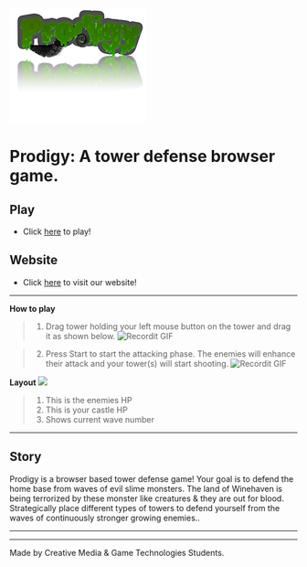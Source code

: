 <a href="https://kkarta30.github.io/Prodigy-Website/"><img src="https://raw.githubusercontent.com/kkarta30/Prodigy-Website/master/img/logo.png" title="Prodigy" alt="Prodigy"></a>

# Prodigy: A tower defense browser game.

## Play

- Click <a href="https://basekkelenkamp.github.io/prodigy/">here</a> to play!

## Website

- Click <a href="https://kkarta30.github.io/Prodigy-Website/">here</a> to visit our website!


---

**How to play**

> 1. Drag tower holding your left mouse button on the tower and drag it as shown below.
![Recordit GIF](https://puu.sh/FXNBk/6a568053d5.gif)



> 2. Press Start to start the attacking phase. The enemies will enhance their attack and your tower(s) will start shooting.
![Recordit GIF](https://puu.sh/FXNNy/782a2fdab0.gif)

**Layout**
<img src="https://puu.sh/FXNYY/3f81c4454e.png">
>  1. This is the enemies HP
>  2. This is your castle HP
>  3. Shows current wave number

---


## Story

Prodigy is a browser based tower defense game! Your goal is to defend the home base from waves of evil slime monsters. The land of Winehaven is being terrorized by these monster like creatures & they are out for blood. Strategically place different types of towers to defend yourself from the waves of continuously stronger growing enemies..

---
---

Made by Creative Media & Game Technologies Students.